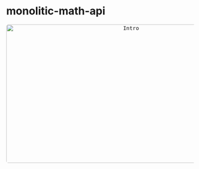 # monolitic-math-api

<p align="center">
  <kbd>
    <img width="650" style="border-radius: 5px" height="370" src="https://github.com/fcursino/aws-serverless-todos-api/blob/main/monolitico.gif" alt="Intro">
  </kbd>
  &nbsp;&nbsp;&nbsp;&nbsp;
	
</p>
